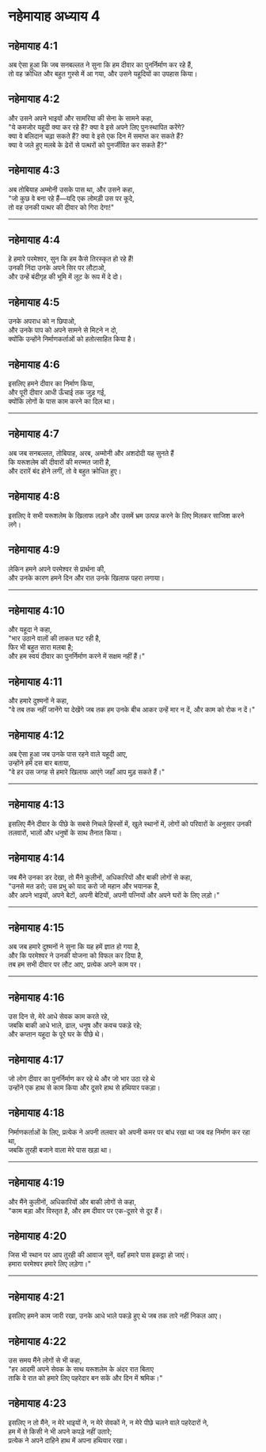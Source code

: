 # नहेमायाह अध्याय 4

## नहेमायाह 4:1

अब ऐसा हुआ कि जब सनबल्लत ने सुना कि हम दीवार का पुनर्निर्माण कर रहे हैं,  
तो वह क्रोधित और बहुत गुस्से में आ गया, और उसने यहूदियों का उपहास किया।

## नहेमायाह 4:2

और उसने अपने भाइयों और सामरिया की सेना के सामने कहा,  
"ये कमजोर यहूदी क्या कर रहे हैं? क्या वे इसे अपने लिए पुनःस्थापित करेंगे?  
क्या वे बलिदान चढ़ा सकते हैं? क्या वे इसे एक दिन में समाप्त कर सकते हैं?  
क्या वे जले हुए मलबे के ढेरों से पत्थरों को पुनर्जीवित कर सकते हैं?"

## नहेमायाह 4:3

अब तोबियाह अम्मोनी उसके पास था, और उसने कहा,  
"जो कुछ वे बना रहे हैं—यदि एक लोमड़ी उस पर कूदे,  
तो वह उनकी पत्थर की दीवार को गिरा देगा!"

---

## नहेमायाह 4:4

हे हमारे परमेश्वर, सुन कि हम कैसे तिरस्कृत हो रहे हैं!  
उनकी निंदा उनके अपने सिर पर लौटाओ,  
और उन्हें बंदीगृह की भूमि में लूट के रूप में दे दो।

## नहेमायाह 4:5

उनके अपराध को न छिपाओ,  
और उनके पाप को अपने सामने से मिटने न दो,  
क्योंकि उन्होंने निर्माणकर्ताओं को हतोत्साहित किया है।

## नहेमायाह 4:6

इसलिए हमने दीवार का निर्माण किया,  
और पूरी दीवार आधी ऊँचाई तक जुड़ गई,  
क्योंकि लोगों के पास काम करने का दिल था।

---

## नहेमायाह 4:7

अब जब सनबल्लत, तोबियाह, अरब, अम्मोनी और अशदोदी यह सुनते हैं  
कि यरूशलेम की दीवारों की मरम्मत जारी है,  
और दरारें बंद होने लगीं, तो वे बहुत क्रोधित हुए।

## नहेमायाह 4:8

इसलिए वे सभी यरूशलेम के खिलाफ लड़ने और उसमें भ्रम उत्पन्न करने के लिए मिलकर साजिश करने लगे।

## नहेमायाह 4:9

लेकिन हमने अपने परमेश्वर से प्रार्थना की,  
और उनके कारण हमने दिन और रात उनके खिलाफ पहरा लगाया।

---

## नहेमायाह 4:10

और यहूदा ने कहा,  
"भार उठाने वालों की ताकत घट रही है,  
फिर भी बहुत सारा मलबा है;  
और हम स्वयं दीवार का पुनर्निर्माण करने में सक्षम नहीं हैं।"

## नहेमायाह 4:11

और हमारे दुश्मनों ने कहा,  
"वे तब तक नहीं जानेंगे या देखेंगे जब तक हम उनके बीच आकर उन्हें मार न दें, और काम को रोक न दें।"

## नहेमायाह 4:12

अब ऐसा हुआ जब उनके पास रहने वाले यहूदी आए,  
उन्होंने हमें दस बार बताया,  
"वे हर उस जगह से हमारे खिलाफ आएंगे जहाँ आप मुड़ सकते हैं।"

---

## नहेमायाह 4:13

इसलिए मैंने दीवार के पीछे के सबसे निचले हिस्सों में, खुले स्थानों में, लोगों को परिवारों के अनुसार उनकी तलवारों, भालों और धनुषों के साथ तैनात किया।

## नहेमायाह 4:14

जब मैंने उनका डर देखा, तो मैंने कुलीनों, अधिकारियों और बाकी लोगों से कहा,  
"उनसे मत डरो; उस प्रभु को याद करो जो महान और भयानक है,  
और अपने भाइयों, अपने बेटों, अपनी बेटियों, अपनी पत्नियों और अपने घरों के लिए लड़ो।"

---

## नहेमायाह 4:15

अब जब हमारे दुश्मनों ने सुना कि यह हमें ज्ञात हो गया है,  
और कि परमेश्वर ने उनकी योजना को विफल कर दिया है,  
तब हम सभी दीवार पर लौट आए, प्रत्येक अपने काम पर।

---

## नहेमायाह 4:16

उस दिन से, मेरे आधे सेवक काम करते रहे,  
जबकि बाकी आधे भाले, ढाल, धनुष और कवच पकड़े रहे;  
और कप्तान यहूदा के पूरे घर के पीछे थे।

## नहेमायाह 4:17

जो लोग दीवार का पुनर्निर्माण कर रहे थे और जो भार उठा रहे थे  
उन्होंने एक हाथ से काम किया और दूसरे हाथ से हथियार पकड़ा।

## नहेमायाह 4:18

निर्माणकर्ताओं के लिए, प्रत्येक ने अपनी तलवार को अपनी कमर पर बांध रखा था जब वह निर्माण कर रहा था,  
जबकि तुरही बजाने वाला मेरे पास खड़ा था।

---

## नहेमायाह 4:19

और मैंने कुलीनों, अधिकारियों और बाकी लोगों से कहा,  
"काम बड़ा और विस्तृत है, और हम दीवार पर एक-दूसरे से दूर हैं।

## नहेमायाह 4:20

जिस भी स्थान पर आप तुरही की आवाज सुनें, वहाँ हमारे पास इकट्ठा हो जाएं।  
हमारा परमेश्वर हमारे लिए लड़ेगा।"

---

## नहेमायाह 4:21

इसलिए हमने काम जारी रखा, उनके आधे भाले पकड़े हुए थे जब तक तारे नहीं निकल आए।

## नहेमायाह 4:22

उस समय मैंने लोगों से भी कहा,  
"हर आदमी अपने सेवक के साथ यरूशलेम के अंदर रात बिताए  
ताकि वे रात को हमारे लिए पहरेदार बन सकें और दिन में श्रमिक।"

## नहेमायाह 4:23

इसलिए न तो मैंने, न मेरे भाइयों ने, न मेरे सेवकों ने, न मेरे पीछे चलने वाले पहरेदारों ने,  
हम में से किसी ने भी अपने कपड़े नहीं उतारे;  
प्रत्येक ने अपने दाहिने हाथ में अपना हथियार रखा।
